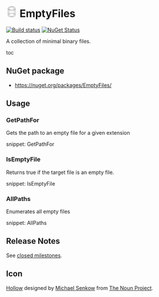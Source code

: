 # <img src="/src/icon.png" height="30px"> EmptyFiles

[![Build status](https://ci.appveyor.com/api/projects/status/dpqylic0be7s9vnm/branch/master?svg=true)](https://ci.appveyor.com/project/SimonCropp/EmptyFiles)
[![NuGet Status](https://img.shields.io/nuget/v/Verify.Xunit.svg?label=EmptyFiles)](https://www.nuget.org/packages/EmptyFiles/)

A collection of minimal binary files.

toc

## NuGet package

 * https://nuget.org/packages/EmptyFiles/


## Usage


### GetPathFor

Gets the path to an empty file for a given extension

snippet: GetPathFor


### IsEmptyFile

Returns true if the target file is an empty file.

snippet: IsEmptyFile



### AllPaths

Enumerates all empty files

snippet: AllPaths


## Release Notes

See [closed milestones](../../milestones?state=closed).


## Icon

[Hollow](https://thenounproject.com/term/hollow/51835/) designed by [Michael Senkow](https://thenounproject.com/mhsenkow/) from [The Noun Project](https://thenounproject.com).

